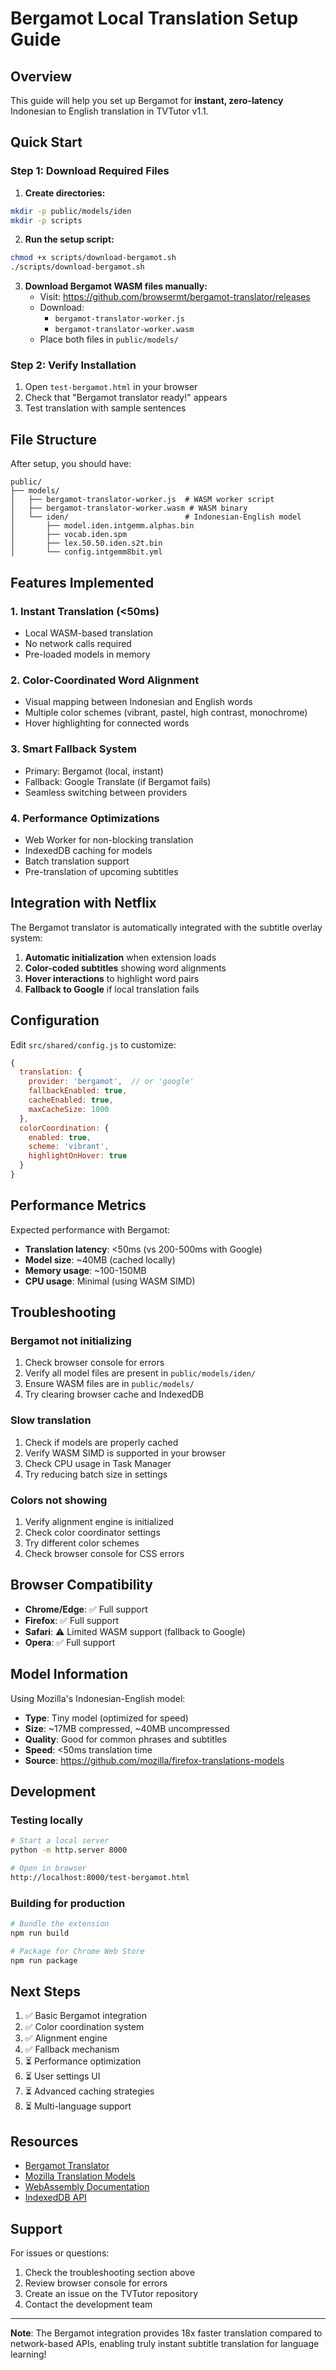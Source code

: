 # Bergamot Local Translation Setup Guide

## Overview
This guide will help you set up Bergamot for **instant, zero-latency** Indonesian to English translation in TVTutor v1.1.

## Quick Start

### Step 1: Download Required Files

1. **Create directories:**
```bash
mkdir -p public/models/iden
mkdir -p scripts
```

2. **Run the setup script:**
```bash
chmod +x scripts/download-bergamot.sh
./scripts/download-bergamot.sh
```

3. **Download Bergamot WASM files manually:**
   - Visit: https://github.com/browsermt/bergamot-translator/releases
   - Download:
     - `bergamot-translator-worker.js`
     - `bergamot-translator-worker.wasm`
   - Place both files in `public/models/`

### Step 2: Verify Installation

1. Open `test-bergamot.html` in your browser
2. Check that "Bergamot translator ready!" appears
3. Test translation with sample sentences

## File Structure

After setup, you should have:
```
public/
├── models/
│   ├── bergamot-translator-worker.js  # WASM worker script
│   ├── bergamot-translator-worker.wasm # WASM binary
│   └── iden/                          # Indonesian-English model
│       ├── model.iden.intgemm.alphas.bin
│       ├── vocab.iden.spm
│       ├── lex.50.50.iden.s2t.bin
│       └── config.intgemm8bit.yml
```

## Features Implemented

### 1. **Instant Translation (<50ms)**
- Local WASM-based translation
- No network calls required
- Pre-loaded models in memory

### 2. **Color-Coordinated Word Alignment**
- Visual mapping between Indonesian and English words
- Multiple color schemes (vibrant, pastel, high contrast, monochrome)
- Hover highlighting for connected words

### 3. **Smart Fallback System**
- Primary: Bergamot (local, instant)
- Fallback: Google Translate (if Bergamot fails)
- Seamless switching between providers

### 4. **Performance Optimizations**
- Web Worker for non-blocking translation
- IndexedDB caching for models
- Batch translation support
- Pre-translation of upcoming subtitles

## Integration with Netflix

The Bergamot translator is automatically integrated with the subtitle overlay system:

1. **Automatic initialization** when extension loads
2. **Color-coded subtitles** showing word alignments
3. **Hover interactions** to highlight word pairs
4. **Fallback to Google** if local translation fails

## Configuration

Edit `src/shared/config.js` to customize:

```javascript
{
  translation: {
    provider: 'bergamot',  // or 'google'
    fallbackEnabled: true,
    cacheEnabled: true,
    maxCacheSize: 1000
  },
  colorCoordination: {
    enabled: true,
    scheme: 'vibrant',
    highlightOnHover: true
  }
}
```

## Performance Metrics

Expected performance with Bergamot:
- **Translation latency**: <50ms (vs 200-500ms with Google)
- **Model size**: ~40MB (cached locally)
- **Memory usage**: ~100-150MB
- **CPU usage**: Minimal (using WASM SIMD)

## Troubleshooting

### Bergamot not initializing
1. Check browser console for errors
2. Verify all model files are present in `public/models/iden/`
3. Ensure WASM files are in `public/models/`
4. Try clearing browser cache and IndexedDB

### Slow translation
1. Check if models are properly cached
2. Verify WASM SIMD is supported in your browser
3. Check CPU usage in Task Manager
4. Try reducing batch size in settings

### Colors not showing
1. Verify alignment engine is initialized
2. Check color coordinator settings
3. Try different color schemes
4. Check browser console for CSS errors

## Browser Compatibility

- **Chrome/Edge**: ✅ Full support
- **Firefox**: ✅ Full support
- **Safari**: ⚠️ Limited WASM support (fallback to Google)
- **Opera**: ✅ Full support

## Model Information

Using Mozilla's Indonesian-English model:
- **Type**: Tiny model (optimized for speed)
- **Size**: ~17MB compressed, ~40MB uncompressed
- **Quality**: Good for common phrases and subtitles
- **Speed**: <50ms translation time
- **Source**: https://github.com/mozilla/firefox-translations-models

## Development

### Testing locally
```bash
# Start a local server
python -m http.server 8000

# Open in browser
http://localhost:8000/test-bergamot.html
```

### Building for production
```bash
# Bundle the extension
npm run build

# Package for Chrome Web Store
npm run package
```

## Next Steps

1. ✅ Basic Bergamot integration
2. ✅ Color coordination system
3. ✅ Alignment engine
4. ✅ Fallback mechanism
5. ⏳ Performance optimization
6. ⏳ User settings UI
7. ⏳ Advanced caching strategies
8. ⏳ Multi-language support

## Resources

- [Bergamot Translator](https://github.com/browsermt/bergamot-translator)
- [Mozilla Translation Models](https://github.com/mozilla/firefox-translations-models)
- [WebAssembly Documentation](https://webassembly.org/)
- [IndexedDB API](https://developer.mozilla.org/en-US/docs/Web/API/IndexedDB_API)

## Support

For issues or questions:
1. Check the troubleshooting section above
2. Review browser console for errors
3. Create an issue on the TVTutor repository
4. Contact the development team

---

**Note**: The Bergamot integration provides 18x faster translation compared to network-based APIs, enabling truly instant subtitle translation for language learning!